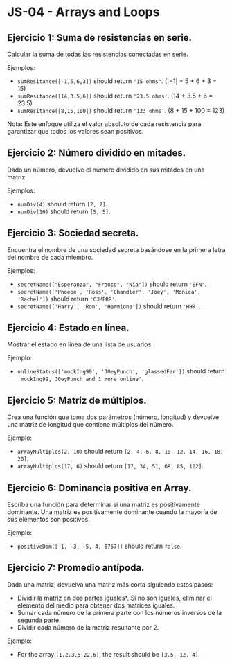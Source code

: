 # JS-04 - Arrays and Loops 

## Ejercicio 1: Suma de resistencias en serie.

Calcular la suma de todas las resistencias conectadas en serie.

Ejemplos:
- `sumResitance([-1,5,6,3])` should return `"15 ohms"`. (|−1| + 5 + 6 + 3 = 15)
- `sumResitance([14,3.5,6])` should return `'23.5 ohms'`. (14 + 3.5 + 6 = 23.5)
- `sumResitance([8,15,100])` should return `'123 ohms'`. (8 + 15 + 100 = 123)

Nota: Este enfoque utiliza el valor absoluto de cada resistencia para garantizar que todos los valores sean positivos.

## Ejercicio 2: Número dividido en mitades.

Dado un número, devuelve el número dividido en sus mitades en una matriz.

Ejemplos:
- `numDiv(4)` should return `[2, 2]`.
- `numDiv(10)` should return `[5, 5]`.

## Ejercicio 3: Sociedad secreta.
 
Encuentra el nombre de una sociedad secreta basándose en la primera letra del nombre de cada miembro.
 
Ejemplos:
- `secretName(["Esperanza", "Franco", "Nia"])` should return `'EFN'`.
- `secretName(['Phoebe', 'Ross', 'Chandler', 'Joey', 'Monica', 'Rachel'])` should return `'CJMPRR'`.
- `secretName(['Harry', 'Ron', 'Hermione'])` should return `'HHR'`.

## Ejercicio 4: Estado en línea.
 
Mostrar el estado en línea de una lista de usuarios.
 
Ejemplo:
- `onlineStatus(['mockIng99', 'J0eyPunch', 'glassedFer'])` should return `'mockIng99, J0eyPunch and 1 more online'`.

## Ejercicio 5: Matriz de múltiplos.
 
Crea una función que toma dos parámetros (número, longitud) y devuelve una matriz de longitud que contiene múltiplos del número.

Ejemplo:
- `arrayMultiplos(2, 10)` should return `[2, 4, 6, 8, 10, 12, 14, 16, 18, 20]`.
- `arrayMultiplos(17, 6)` should return `[17, 34, 51, 68, 85, 102]`.

## Ejercicio 6: Dominancia positiva en Array.
 
Escriba una función para determinar si una matriz es positivamente dominante.
Una matriz es positivamente dominante cuando la mayoría de sus elementos son positivos.
 
Ejemplo:
- `positiveDom([-1, -3, -5, 4, 6767])` should return `false`.

## Ejercicio 7: Promedio antípoda.
 
Dada una matriz, devuelva una matriz más corta siguiendo estos pasos:
- Dividir la matriz en dos partes iguales*. Si no son iguales, eliminar el elemento del medio para obtener dos matrices iguales.
- Sumar cada número de la primera parte con los números inversos de la segunda parte.
- Dividir cada número de la matriz resultante por 2.
 
Ejemplo:
- For the array `[1,2,3,5,22,6]`, the result should be `[3.5, 12, 4]`.